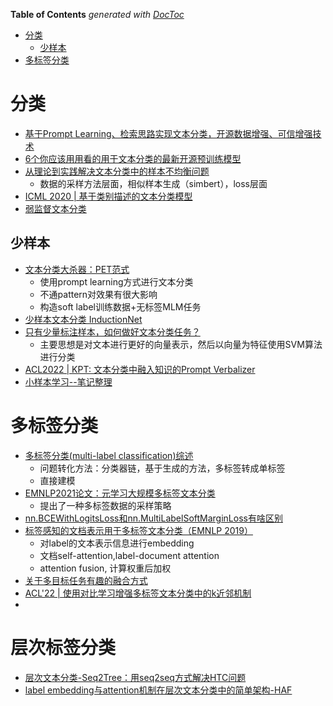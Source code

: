 <!-- START doctoc generated TOC please keep comment here to allow auto update -->
<!-- DON'T EDIT THIS SECTION, INSTEAD RE-RUN doctoc TO UPDATE -->
**Table of Contents**  *generated with [DocToc](https://github.com/thlorenz/doctoc)*

- [分类](#%E5%88%86%E7%B1%BB)
  - [少样本](#%E5%B0%91%E6%A0%B7%E6%9C%AC)
- [多标签分类](#%E5%A4%9A%E6%A0%87%E7%AD%BE%E5%88%86%E7%B1%BB)

<!-- END doctoc generated TOC please keep comment here to allow auto update -->


# 分类

- [基于Prompt Learning、检索思路实现文本分类，开源数据增强、可信增强技术](https://mp.weixin.qq.com/s/tas7yM8vapxwtlJt-MRZdg)
- [6个你应该用用看的用于文本分类的最新开源预训练模型](https://zhuanlan.zhihu.com/p/130792659)
- [从理论到实践解决文本分类中的样本不均衡问题](https://mp.weixin.qq.com/s?__biz=MzU1NjYyODQ4NA==&mid=2247484661&idx=1&sn=8a91b910e941c87fba79a6154c819d66&chksm=fbc36b9eccb4e288c0e37d811b8511c1b093bb664f6442ec9d9e2189d1ea201613da37a3cd33&mpshare=1&scene=24&srcid=0703DjmDK4AfPSuBKxT8gEMH&sharer_sharetime=1625253571562&sharer_shareid=9d627645afe156ff11b0a8519d982bcd&exportkey=A17XMeW6otqsYpmcg5f1gW0%3D&pass_ticket=ahSCjZBnxTVe3IcKWMxBQVeAXXap9Se8HXejNWF3PIlQHiDsRH5Yr1%2FzLdG%2FTkZA&wx_header=0#rd)
  - 数据的采样方法层面，相似样本生成（simbert），loss层面
- [ICML 2020 | 基于类别描述的文本分类模型](https://blog.csdn.net/c9Yv2cf9I06K2A9E/article/details/106754400)
- [弱监督文本分类](https://mp.weixin.qq.com/s/rgI7R1Z1elCzbSC93O6IhQ)


## 少样本
- [文本分类大杀器：PET范式](https://mp.weixin.qq.com/s/qW0iwqWhkj12euEXRenZDg)
  - 使用prompt learning方式进行文本分类
  - 不通pattern对效果有很大影响
  - 构造soft label训练数据+无标签MLM任务
- [少样本文本分类 InductionNet](https://mp.weixin.qq.com/s?__biz=MzI3ODgwODA2MA==&mid=2247502646&idx=4&sn=d1cccfd219b485bf2e5b412d3f08056c&chksm=eb53dfa5dc2456b37657207d86c33758b10884f958909c982ef5926eacd5f08b220fa51536ec&mpshare=1&scene=24&srcid=0527W5ME2Zj4D1bpqs1JhWuZ&sharer_sharetime=1622127690299&sharer_shareid=9d627645afe156ff11b0a8519d982bcd&exportkey=A8UlYy8n%2F03u15ioi5Fk7t8%3D&pass_ticket=ahSCjZBnxTVe3IcKWMxBQVeAXXap9Se8HXejNWF3PIlQHiDsRH5Yr1%2FzLdG%2FTkZA&wx_header=0#rd)
- [只有少量标注样本，如何做好文本分类任务？](https://mp.weixin.qq.com/s/IwdEisDXjbyPLTjjcixqGg)
  - 主要思想是对文本进行更好的向量表示，然后以向量为特征使用SVM算法进行分类
- [ACL2022 | KPT: 文本分类中融入知识的Prompt Verbalizer](https://mp.weixin.qq.com/s/20nwLbn1hezf_BICgdhRzg)
- [小样本学习--笔记整理](https://blog.csdn.net/u010138055/article/details/90690606)


# 多标签分类

- [多标签分类(multi-label classification)综述](https://www.cnblogs.com/cxf-zzj/p/10049613.html)
  - 问题转化方法：分类器链，基于生成的方法，多标签转成单标签
  - 直接建模
- [EMNLP2021论文：元学习大规模多标签文本分类](https://mp.weixin.qq.com/s?__biz=MjM5ODkzMzMwMQ==&mid=2650427439&idx=4&sn=3cb2d0edac444a20d61174d877e661d3&chksm=becdd67589ba5f632533c05ac744d8dffb9d825e99e46fb45b6c9e1f69b0ead11819a3384f06&mpshare=1&scene=24&srcid=1127vW4uT3jw6Xmn9tyxtOeN&sharer_sharetime=1637963151380&sharer_shareid=9d627645afe156ff11b0a8519d982bcd&exportkey=A2REQqlB2R5ChUzrLQzPhuU%3D&pass_ticket=ahSCjZBnxTVe3IcKWMxBQVeAXXap9Se8HXejNWF3PIlQHiDsRH5Yr1%2FzLdG%2FTkZA&wx_header=0#rd)
  - 提出了一种多标签数据的采样策略
- [nn.BCEWithLogitsLoss和nn.MultiLabelSoftMarginLoss有啥区别](https://blog.csdn.net/jiangpeng59/article/details/92016262?utm_medium=distribute.pc_relevant_t0.none-task-blog-BlogCommendFromMachineLearnPai2-1.compare&depth_1-utm_source=distribute.pc_relevant_t0.none-task-blog-BlogCommendFromMachineLearnPai2-1.compare)
- [标签感知的文档表示用于多标签文本分类（EMNLP 2019）](https://zhuanlan.zhihu.com/p/207221522)
  - 对label的文本表示信息进行embedding
  - 文档self-attention,label-document attention
  - attention fusion, 计算权重后加权
- [关于多目标任务有趣的融合方式](https://mp.weixin.qq.com/s/bJpkMbreO9FvRl3-A5pIKA)
- [ACL'22 | 使用对比学习增强多标签文本分类中的k近邻机制](https://mp.weixin.qq.com/s/xtc9MNlZIN5Xbg0nsBThPA)
- 


# 层次标签分类
- [层次文本分类-Seq2Tree：用seq2seq方式解决HTC问题](https://mp.weixin.qq.com/s/eSJF8SAtuYq-DH_VfY-Ixg)
- [label embedding与attention机制在层次文本分类中的简单架构-HAF](https://mp.weixin.qq.com/s/XxFBm5p-srxVkFvt4cnxIA)
